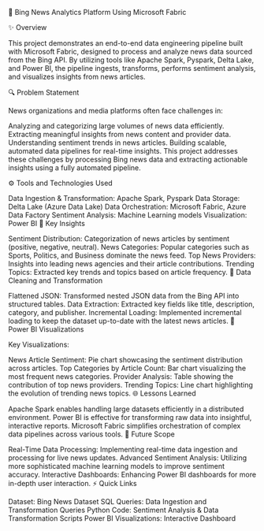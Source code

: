 📰 Bing News Analytics Platform Using Microsoft Fabric

✨ Overview

This project demonstrates an end-to-end data engineering pipeline built with Microsoft Fabric, designed to process and analyze news data sourced from the Bing API. By utilizing tools like Apache Spark, Pyspark, Delta Lake, and Power BI, the pipeline ingests, transforms, performs sentiment analysis, and visualizes insights from news articles.

🔍 Problem Statement

News organizations and media platforms often face challenges in:

Analyzing and categorizing large volumes of news data efficiently.
Extracting meaningful insights from news content and provider data.
Understanding sentiment trends in news articles.
Building scalable, automated data pipelines for real-time insights.
This project addresses these challenges by processing Bing news data and extracting actionable insights using a fully automated pipeline.

⚙️ Tools and Technologies Used

Data Ingestion & Transformation: Apache Spark, Pyspark
Data Storage: Delta Lake (Azure Data Lake)
Data Orchestration: Microsoft Fabric, Azure Data Factory
Sentiment Analysis: Machine Learning models
Visualization: Power BI
🔑 Key Insights

Sentiment Distribution: Categorization of news articles by sentiment (positive, negative, neutral).
News Categories: Popular categories such as Sports, Politics, and Business dominate the news feed.
Top News Providers: Insights into leading news agencies and their article contributions.
Trending Topics: Extracted key trends and topics based on article frequency.
🔢 Data Cleaning and Transformation

Flattened JSON: Transformed nested JSON data from the Bing API into structured tables.
Data Extraction: Extracted key fields like title, description, category, and publisher.
Incremental Loading: Implemented incremental loading to keep the dataset up-to-date with the latest news articles.
🌄 Power BI Visualizations

Key Visualizations:

News Article Sentiment: Pie chart showcasing the sentiment distribution across articles.
Top Categories by Article Count: Bar chart visualizing the most frequent news categories.
Provider Analysis: Table showing the contribution of top news providers.
Trending Topics: Line chart highlighting the evolution of trending news topics.
🌐 Lessons Learned

Apache Spark enables handling large datasets efficiently in a distributed environment.
Power BI is effective for transforming raw data into insightful, interactive reports.
Microsoft Fabric simplifies orchestration of complex data pipelines across various tools.
🚀 Future Scope

Real-Time Data Processing: Implementing real-time data ingestion and processing for live news updates.
Advanced Sentiment Analysis: Utilizing more sophisticated machine learning models to improve sentiment accuracy.
Interactive Dashboards: Enhancing Power BI dashboards for more in-depth user interaction.
⚡ Quick Links

Dataset: Bing News Dataset
SQL Queries: Data Ingestion and Transformation Queries
Python Code: Sentiment Analysis & Data Transformation Scripts
Power BI Visualizations: Interactive Dashboard
